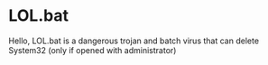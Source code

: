 # LOL.bat
Hello, LOL.bat is a dangerous trojan and batch virus that can delete System32 (only if opened with administrator)
